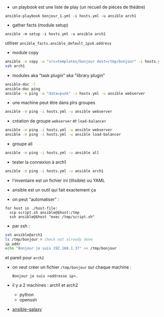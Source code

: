 - un playbook est une liste de play (un recueil de pièces de théâtre)

```
ansible-playbook bonjour_1.yml -i hosts.yml -u ansible arch1
```

- gather facts (module setup)

```
ansible -m setup -i hosts.yml -u ansible arch1
```

utiliser `ansible_facts.ansible_default_ipv4.address`

- module copy

```bash
ansible -m copy -a "src=templates/bonjour dest=/tmp/bonjour" -i hosts.yml -u ansible archlinux
ssh arch1
```

- modules aka "task plugin" aka "library plugin"

```bash
ansible-doc -l
ansible-doc ping
ansible -m ping -a "data=punk" -i hosts.yml -u ansible webserver
```

- une machine peut être dans plrs groupes 

```bash
ansible -m ping -i hosts.yml -u ansible webserver
```

- création de groupe `webserver` et `load-balancer`

```bash
ansible -m ping -i hosts.yml -u ansible webserver
ansible -m ping -i hosts.yml -u ansible load-balancer
```
- groupe all 

```bash
ansible -m ping -i hosts.yml -u ansible all
```

- tester la connexion à arch1

```bash
ansible -m ping -i hosts.yml -u ansible arch1
```

- l'inventaire est un fichier ini (illisible) ou YAML

- ansible est un outil qui fait exactement ça

- on peut "automatiser" :

```pseudo-shell
for host in ./host-file:
  scp script.sh ansible@$host:/tmp
  ssh ansible@$host "exec /tmp/script.sh"
```
- par ssh :

```bash
ssh ansible@arch1
ls /tmp/bonjour # check not already done
ip addr
echo "Bonjour je suis 192.168.1.37" >> /tmp/bonjour
``` 

et pareil pour `arch2`


- on veut créer un fichier `/tmp/bonjour` sur chaque machine :
  
      Bonjour je suis <addresse ip>.
        
- il y a 2 machines : arch1 et arch2 
  - python
  - openssh

 


- [ansible-galaxy](http://docs.ansible.com/ansible/latest/reference_appendices/galaxy.html)
